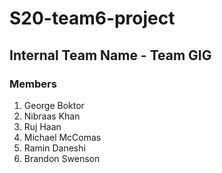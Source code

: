 # S20-team6-project
## Internal Team Name - Team GIG
### Members
1. George Boktor 
2. Nibraas Khan
3. Ruj Haan
4. Michael McComas
5. Ramin Daneshi
6. Brandon Swenson